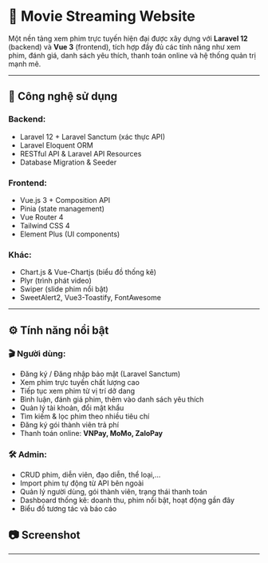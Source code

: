 # 🎥 Movie Streaming Website

Một nền tảng xem phim trực tuyến hiện đại được xây dựng với **Laravel 12** (backend) và **Vue 3** (frontend), tích hợp đầy đủ các tính năng như xem phim, đánh giá, danh sách yêu thích, thanh toán online và hệ thống quản trị mạnh mẽ.

---

## 🚀 Công nghệ sử dụng

### Backend:
- Laravel 12 + Laravel Sanctum (xác thực API)
- Laravel Eloquent ORM
- RESTful API & Laravel API Resources
- Database Migration & Seeder

### Frontend:
- Vue.js 3 + Composition API
- Pinia (state management)
- Vue Router 4
- Tailwind CSS 4
- Element Plus (UI components)

### Khác:
- Chart.js & Vue-Chartjs (biểu đồ thống kê)
- Plyr (trình phát video)
- Swiper (slide phim nổi bật)
- SweetAlert2, Vue3-Toastify, FontAwesome

---

## ⚙️ Tính năng nổi bật

### 🎬 Người dùng:
- Đăng ký / Đăng nhập bảo mật (Laravel Sanctum)
- Xem phim trực tuyến chất lượng cao
- Tiếp tục xem phim từ vị trí dở dang
- Bình luận, đánh giá phim, thêm vào danh sách yêu thích
- Quản lý tài khoản, đổi mật khẩu
- Tìm kiếm & lọc phim theo nhiều tiêu chí
- Đăng ký gói thành viên trả phí
- Thanh toán online: **VNPay, MoMo, ZaloPay**

### 🛠️ Admin:
- CRUD phim, diễn viên, đạo diễn, thể loại,...
- Import phim tự động từ API bên ngoài
- Quản lý người dùng, gói thành viên, trạng thái thanh toán
- Dashboard thống kê: doanh thu, phim nổi bật, hoạt động gần đây
- Biểu đồ tương tác và báo cáo
## 📷 Screenshot



---
